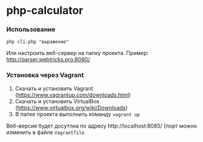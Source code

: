 php-calculator
==============


### Использование

```php cli.php "выражение"```

Или настроить веб-сервер на папку проекта. Пример: http://parser.webtricks.pro:8080/

### Установка через Vagrant

1. Скачать и установить Vagrant (https://www.vagrantup.com/downloads.html)
2. Скачать и установить VirtualBox (https://www.virtualbox.org/wiki/Downloads)
3. В папке проекта выполнить команду ```vagrant up```
 
Веб-версия будет досутпна по адресу http://localhost:8085/ (порт можно изменить в файле `Vagrantfile`
